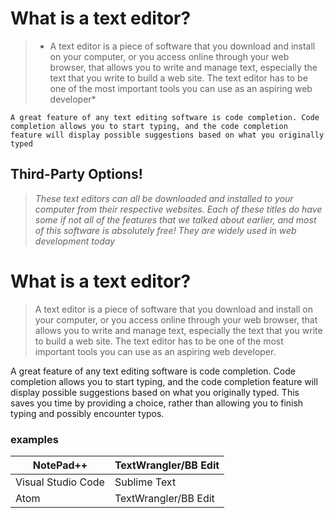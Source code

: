  # What is a text editor? 

> * A text editor is a piece of software that you download and install on
    your computer, or you access online through your web browser, that
     allows you to write and manage text, especially the text that you write
    to build a web site. The text editor has to be one of the most
    important tools you can use as an aspiring web developer*


>
    A great feature of any text editing software is code completion. Code
    completion allows you to start typing, and the code completion
    feature will display possible suggestions based on what you originally
    typed

## Third-Party Options!
> *These text editors can all be downloaded*
*and installed to your computer from their respective websites. Each*
*of these titles do have some if not all of the features that we talked*
*about earlier, and most of this software is absolutely free! They are*
*widely used in web development today* 



# What is a text editor?
> A text editor is a piece of software that you download and install on your computer, or you access online through your web browser, that allows you to write and manage text, especially the text that you write to build a web site. The text editor has to be one of the most important tools you can use as an aspiring web developer.







A great feature of any text editing software is code completion. Code completion allows you to start typing, and the code completion feature will display possible suggestions based on what you originally typed. This saves you time by providing a choice, rather than allowing you to finish typing and possibly encounter typos.



### examples

NotePad++          | TextWrangler/BB Edit
------------       |  -------------                              
Visual Studio Code |   Sublime Text      
Atom               | TextWrangler/BB Edit





